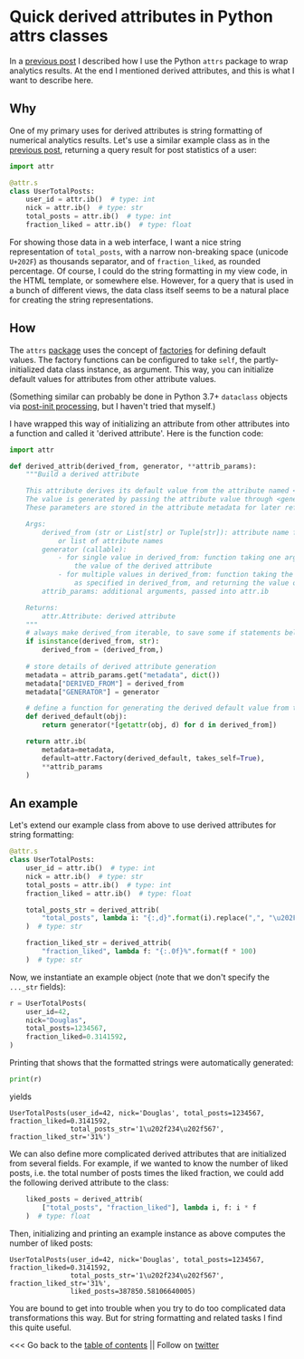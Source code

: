 # Quick derived attributes in Python attrs classes

In a [previous post](attrs_dataclasses_results.md) I described how I use the Python ``attrs`` package
to wrap analytics results. 
At the end I mentioned derived attributes, and this is what I want to describe here.


## Why

One of my primary uses for derived attributes is string formatting of numerical analytics results.
Let's use a similar example class as in the [previous post](attrs_dataclasses_results.md), returning
a query result for post statistics of a user:
```python
import attr

@attr.s
class UserTotalPosts:
    user_id = attr.ib()  # type: int
    nick = attr.ib()  # type: str
    total_posts = attr.ib()  # type: int
    fraction_liked = attr.ib()  # type: float
```

For showing those data in a web interface, I want a nice string representation of ``total_posts``,
with a narrow non-breaking space (unicode ``U+202F``) as thousands separator,
and of ``fraction_liked``, as rounded percentage.
Of course, I could do the string formatting in my view code, in the HTML template, or somewhere else.
However, for a query that is used in a bunch of different views, the data class itself seems to be a natural
place for creating the string representations.


## How

The `attrs` [package](https://pypi.org/project/attrs/) uses the concept 
of [factories](https://www.attrs.org/en/stable/api.html?highlight=factory#attr.Factory)
for defining default values.
The factory functions can be configured to take ``self``, the partly-initialized data class instance, as argument.
This way, you can initialize default values for attributes from other attribute values.

(Something similar can probably be done in Python 3.7+ ``dataclass`` objects via 
[post-init processing](https://docs.python.org/3.7/library/dataclasses.html#post-init-processing), but I haven't tried that myself.)

I have wrapped this way of initializing an attribute from other attributes into a function and called it 'derived attribute'.
Here is the function code:

```python
import attr

def derived_attrib(derived_from, generator, **attrib_params):
    """Build a derived attribute

    This attribute derives its default value from the attribute named <derived_from>. 
    The value is generated by passing the attribute value through <generator>. 
    These parameters are stored in the attribute metadata for later reference.

    Args:
        derived_from (str or List[str] or Tuple[str]): attribute name from which the current attribute derives its value
            or list of attribute names
        generator (callable):
            - for single value in derived_from: function taking one argument, an attribute value, and returning
                the value of the derived attribute
            - for multiple values in derived_from: function taking the respective attribute values, in the order
                as specified in derived_from, and returning the value of the derived attribute
        attrib_params: additional arguments, passed into attr.ib

    Returns:
        attr.Attribute: derived attribute
    """
    # always make derived_from iterable, to save some if statements below
    if isinstance(derived_from, str):
        derived_from = (derived_from,)
    
    # store details of derived attribute generation
    metadata = attrib_params.get("metadata", dict())
    metadata["DERIVED_FROM"] = derived_from
    metadata["GENERATOR"] = generator

    # define a function for generating the derived default value from the partially initialized object
    def derived_default(obj):
        return generator(*[getattr(obj, d) for d in derived_from])

    return attr.ib(
        metadata=metadata,
        default=attr.Factory(derived_default, takes_self=True),
        **attrib_params
    )
```


## An example

Let's extend our example class from above to use derived attributes for string formatting:
```python
@attr.s
class UserTotalPosts:
    user_id = attr.ib()  # type: int
    nick = attr.ib()  # type: str
    total_posts = attr.ib()  # type: int
    fraction_liked = attr.ib()  # type: float

    total_posts_str = derived_attrib(
        "total_posts", lambda i: "{:,d}".format(i).replace(",", "\u202F")
    )  # type: str

    fraction_liked_str = derived_attrib(
        "fraction_liked", lambda f: "{:.0f}%".format(f * 100)
    )  # type: str
```

Now, we instantiate an example object (note that we don't specify the ``..._str`` fields):
```python
r = UserTotalPosts(
    user_id=42,
    nick="Douglas",
    total_posts=1234567,
    fraction_liked=0.3141592,
)
``` 

Printing that shows that the formatted strings were automatically generated:
```python
print(r)
```
yields
```text
UserTotalPosts(user_id=42, nick='Douglas', total_posts=1234567, fraction_liked=0.3141592,
               total_posts_str='1\u202f234\u202f567', fraction_liked_str='31%')
```

We can also define more complicated derived attributes that are initialized from several fields.
For example, if we wanted to know the number of liked posts, i.e. the total number of posts times the liked fraction,
we could add the following derived attribute to the class:
```python
    liked_posts = derived_attrib(
        ["total_posts", "fraction_liked"], lambda i, f: i * f
    )  # type: float
```

Then, initializing and printing an example instance as above computes the number of liked posts:
```text
UserTotalPosts(user_id=42, nick='Douglas', total_posts=1234567, fraction_liked=0.3141592, 
               total_posts_str='1\u202f234\u202f567', fraction_liked_str='31%', 
               liked_posts=387850.58106640005)
```

You are bound to get into trouble when you try to do too complicated data transformations this way.
But for string formatting and related tasks I find this quite useful.


<<< Go back to the [table of contents](../README.md) || Follow on [twitter](https://twitter.com/EberhardHansis)